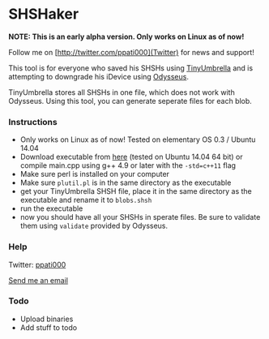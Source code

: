 # SHSHaker #

**NOTE: This is an early alpha version. Only works on Linux as of now!**

Follow me on [http://twitter.com/ppati000](Twitter) for news and support!

This tool is for everyone who saved his SHSHs using [TinyUmbrella](http://blog.firmwareumbrella.com/) and is attempting to downgrade his iDevice using [Odysseus](https://dayt0n.github.io/articles/Odysseus/).

TinyUmbrella stores all SHSHs in one file, which does not work with Odysseus. Using this tool, you can generate seperate files for each blob.

### Instructions ###

* Only works on Linux as of now! Tested on elementary OS 0.3 / Ubuntu 14.04
* Download executable from [here](https://bitbucket.org/ppati000/shshaker/downloads/shshaker) (tested on Ubuntu 14.04 64 bit) or compile main.cpp using g++ 4.9 or later with the `-std=c++11` flag
* Make sure perl is installed on your computer
* Make sure `plutil.pl` is in the same directory as the executable
* get your TinyUmbrella SHSH file, place it in the same directory as the executable and rename it to `blobs.shsh`
* run the executable
* now you should have all your SHSHs in sperate files. Be sure to validate them using `validate` provided by Odysseus.

### Help ###

Twitter: [ppati000](http://twitter.com/ppati000)

[Send me an email](mailto:ppati000@me.com)

### Todo ###
* Upload binaries
* Add stuff to todo
